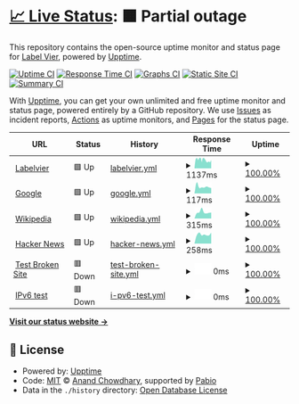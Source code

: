 # [📈 Live Status](https://labelvier.github.io/upptime): <!--live status--> **🟧 Partial outage**

This repository contains the open-source uptime monitor and status page for [Label Vier](https://labelvier.nl), powered by [Upptime](https://github.com/upptime/upptime).

[![Uptime CI](https://github.com/labelvier/upptime/workflows/Uptime%20CI/badge.svg)](https://github.com/labelvier/upptime/actions?query=workflow%3A%22Uptime+CI%22)
[![Response Time CI](https://github.com/labelvier/upptime/workflows/Response%20Time%20CI/badge.svg)](https://github.com/labelvier/upptime/actions?query=workflow%3A%22Response+Time+CI%22)
[![Graphs CI](https://github.com/labelvier/upptime/workflows/Graphs%20CI/badge.svg)](https://github.com/labelvier/upptime/actions?query=workflow%3A%22Graphs+CI%22)
[![Static Site CI](https://github.com/labelvier/upptime/workflows/Static%20Site%20CI/badge.svg)](https://github.com/labelvier/upptime/actions?query=workflow%3A%22Static+Site+CI%22)
[![Summary CI](https://github.com/labelvier/upptime/workflows/Summary%20CI/badge.svg)](https://github.com/labelvier/upptime/actions?query=workflow%3A%22Summary+CI%22)

With [Upptime](https://upptime.js.org), you can get your own unlimited and free uptime monitor and status page, powered entirely by a GitHub repository. We use [Issues](https://github.com/labelvier/upptime/issues) as incident reports, [Actions](https://github.com/labelvier/upptime/actions) as uptime monitors, and [Pages](https://labelvier.github.io/upptime) for the status page.

<!--start: status pages-->
<!-- This summary is generated by Upptime (https://github.com/upptime/upptime) -->
<!-- Do not edit this manually, your changes will be overwritten -->
<!-- prettier-ignore -->
| URL | Status | History | Response Time | Uptime |
| --- | ------ | ------- | ------------- | ------ |
| <img alt="" src="https://icons.duckduckgo.com/ip3/labelvier.nl.ico" height="13"> [Labelvier](https://labelvier.nl) | 🟩 Up | [labelvier.yml](https://github.com/labelvier/upptime/commits/HEAD/history/labelvier.yml) | <details><summary><img alt="Response time graph" src="./graphs/labelvier/response-time-week.png" height="20"> 1137ms</summary><br><a href="https://labelvier.github.io/upptime/history/labelvier"><img alt="Response time 1137" src="https://img.shields.io/endpoint?url=https%3A%2F%2Fraw.githubusercontent.com%2Flabelvier%2Fupptime%2FHEAD%2Fapi%2Flabelvier%2Fresponse-time.json"></a><br><a href="https://labelvier.github.io/upptime/history/labelvier"><img alt="24-hour response time 1137" src="https://img.shields.io/endpoint?url=https%3A%2F%2Fraw.githubusercontent.com%2Flabelvier%2Fupptime%2FHEAD%2Fapi%2Flabelvier%2Fresponse-time-day.json"></a><br><a href="https://labelvier.github.io/upptime/history/labelvier"><img alt="7-day response time 1137" src="https://img.shields.io/endpoint?url=https%3A%2F%2Fraw.githubusercontent.com%2Flabelvier%2Fupptime%2FHEAD%2Fapi%2Flabelvier%2Fresponse-time-week.json"></a><br><a href="https://labelvier.github.io/upptime/history/labelvier"><img alt="30-day response time 1137" src="https://img.shields.io/endpoint?url=https%3A%2F%2Fraw.githubusercontent.com%2Flabelvier%2Fupptime%2FHEAD%2Fapi%2Flabelvier%2Fresponse-time-month.json"></a><br><a href="https://labelvier.github.io/upptime/history/labelvier"><img alt="1-year response time 1137" src="https://img.shields.io/endpoint?url=https%3A%2F%2Fraw.githubusercontent.com%2Flabelvier%2Fupptime%2FHEAD%2Fapi%2Flabelvier%2Fresponse-time-year.json"></a></details> | <details><summary><a href="https://labelvier.github.io/upptime/history/labelvier">100.00%</a></summary><a href="https://labelvier.github.io/upptime/history/labelvier"><img alt="All-time uptime 100.00%" src="https://img.shields.io/endpoint?url=https%3A%2F%2Fraw.githubusercontent.com%2Flabelvier%2Fupptime%2FHEAD%2Fapi%2Flabelvier%2Fuptime.json"></a><br><a href="https://labelvier.github.io/upptime/history/labelvier"><img alt="24-hour uptime 100.00%" src="https://img.shields.io/endpoint?url=https%3A%2F%2Fraw.githubusercontent.com%2Flabelvier%2Fupptime%2FHEAD%2Fapi%2Flabelvier%2Fuptime-day.json"></a><br><a href="https://labelvier.github.io/upptime/history/labelvier"><img alt="7-day uptime 100.00%" src="https://img.shields.io/endpoint?url=https%3A%2F%2Fraw.githubusercontent.com%2Flabelvier%2Fupptime%2FHEAD%2Fapi%2Flabelvier%2Fuptime-week.json"></a><br><a href="https://labelvier.github.io/upptime/history/labelvier"><img alt="30-day uptime 100.00%" src="https://img.shields.io/endpoint?url=https%3A%2F%2Fraw.githubusercontent.com%2Flabelvier%2Fupptime%2FHEAD%2Fapi%2Flabelvier%2Fuptime-month.json"></a><br><a href="https://labelvier.github.io/upptime/history/labelvier"><img alt="1-year uptime 100.00%" src="https://img.shields.io/endpoint?url=https%3A%2F%2Fraw.githubusercontent.com%2Flabelvier%2Fupptime%2FHEAD%2Fapi%2Flabelvier%2Fuptime-year.json"></a></details>
| <img alt="" src="https://icons.duckduckgo.com/ip3/www.google.com.ico" height="13"> [Google](https://www.google.com) | 🟩 Up | [google.yml](https://github.com/labelvier/upptime/commits/HEAD/history/google.yml) | <details><summary><img alt="Response time graph" src="./graphs/google/response-time-week.png" height="20"> 117ms</summary><br><a href="https://labelvier.github.io/upptime/history/google"><img alt="Response time 117" src="https://img.shields.io/endpoint?url=https%3A%2F%2Fraw.githubusercontent.com%2Flabelvier%2Fupptime%2FHEAD%2Fapi%2Fgoogle%2Fresponse-time.json"></a><br><a href="https://labelvier.github.io/upptime/history/google"><img alt="24-hour response time 117" src="https://img.shields.io/endpoint?url=https%3A%2F%2Fraw.githubusercontent.com%2Flabelvier%2Fupptime%2FHEAD%2Fapi%2Fgoogle%2Fresponse-time-day.json"></a><br><a href="https://labelvier.github.io/upptime/history/google"><img alt="7-day response time 117" src="https://img.shields.io/endpoint?url=https%3A%2F%2Fraw.githubusercontent.com%2Flabelvier%2Fupptime%2FHEAD%2Fapi%2Fgoogle%2Fresponse-time-week.json"></a><br><a href="https://labelvier.github.io/upptime/history/google"><img alt="30-day response time 117" src="https://img.shields.io/endpoint?url=https%3A%2F%2Fraw.githubusercontent.com%2Flabelvier%2Fupptime%2FHEAD%2Fapi%2Fgoogle%2Fresponse-time-month.json"></a><br><a href="https://labelvier.github.io/upptime/history/google"><img alt="1-year response time 117" src="https://img.shields.io/endpoint?url=https%3A%2F%2Fraw.githubusercontent.com%2Flabelvier%2Fupptime%2FHEAD%2Fapi%2Fgoogle%2Fresponse-time-year.json"></a></details> | <details><summary><a href="https://labelvier.github.io/upptime/history/google">100.00%</a></summary><a href="https://labelvier.github.io/upptime/history/google"><img alt="All-time uptime 100.00%" src="https://img.shields.io/endpoint?url=https%3A%2F%2Fraw.githubusercontent.com%2Flabelvier%2Fupptime%2FHEAD%2Fapi%2Fgoogle%2Fuptime.json"></a><br><a href="https://labelvier.github.io/upptime/history/google"><img alt="24-hour uptime 100.00%" src="https://img.shields.io/endpoint?url=https%3A%2F%2Fraw.githubusercontent.com%2Flabelvier%2Fupptime%2FHEAD%2Fapi%2Fgoogle%2Fuptime-day.json"></a><br><a href="https://labelvier.github.io/upptime/history/google"><img alt="7-day uptime 100.00%" src="https://img.shields.io/endpoint?url=https%3A%2F%2Fraw.githubusercontent.com%2Flabelvier%2Fupptime%2FHEAD%2Fapi%2Fgoogle%2Fuptime-week.json"></a><br><a href="https://labelvier.github.io/upptime/history/google"><img alt="30-day uptime 100.00%" src="https://img.shields.io/endpoint?url=https%3A%2F%2Fraw.githubusercontent.com%2Flabelvier%2Fupptime%2FHEAD%2Fapi%2Fgoogle%2Fuptime-month.json"></a><br><a href="https://labelvier.github.io/upptime/history/google"><img alt="1-year uptime 100.00%" src="https://img.shields.io/endpoint?url=https%3A%2F%2Fraw.githubusercontent.com%2Flabelvier%2Fupptime%2FHEAD%2Fapi%2Fgoogle%2Fuptime-year.json"></a></details>
| <img alt="" src="https://icons.duckduckgo.com/ip3/en.wikipedia.org.ico" height="13"> [Wikipedia](https://en.wikipedia.org) | 🟩 Up | [wikipedia.yml](https://github.com/labelvier/upptime/commits/HEAD/history/wikipedia.yml) | <details><summary><img alt="Response time graph" src="./graphs/wikipedia/response-time-week.png" height="20"> 315ms</summary><br><a href="https://labelvier.github.io/upptime/history/wikipedia"><img alt="Response time 315" src="https://img.shields.io/endpoint?url=https%3A%2F%2Fraw.githubusercontent.com%2Flabelvier%2Fupptime%2FHEAD%2Fapi%2Fwikipedia%2Fresponse-time.json"></a><br><a href="https://labelvier.github.io/upptime/history/wikipedia"><img alt="24-hour response time 315" src="https://img.shields.io/endpoint?url=https%3A%2F%2Fraw.githubusercontent.com%2Flabelvier%2Fupptime%2FHEAD%2Fapi%2Fwikipedia%2Fresponse-time-day.json"></a><br><a href="https://labelvier.github.io/upptime/history/wikipedia"><img alt="7-day response time 315" src="https://img.shields.io/endpoint?url=https%3A%2F%2Fraw.githubusercontent.com%2Flabelvier%2Fupptime%2FHEAD%2Fapi%2Fwikipedia%2Fresponse-time-week.json"></a><br><a href="https://labelvier.github.io/upptime/history/wikipedia"><img alt="30-day response time 315" src="https://img.shields.io/endpoint?url=https%3A%2F%2Fraw.githubusercontent.com%2Flabelvier%2Fupptime%2FHEAD%2Fapi%2Fwikipedia%2Fresponse-time-month.json"></a><br><a href="https://labelvier.github.io/upptime/history/wikipedia"><img alt="1-year response time 315" src="https://img.shields.io/endpoint?url=https%3A%2F%2Fraw.githubusercontent.com%2Flabelvier%2Fupptime%2FHEAD%2Fapi%2Fwikipedia%2Fresponse-time-year.json"></a></details> | <details><summary><a href="https://labelvier.github.io/upptime/history/wikipedia">100.00%</a></summary><a href="https://labelvier.github.io/upptime/history/wikipedia"><img alt="All-time uptime 100.00%" src="https://img.shields.io/endpoint?url=https%3A%2F%2Fraw.githubusercontent.com%2Flabelvier%2Fupptime%2FHEAD%2Fapi%2Fwikipedia%2Fuptime.json"></a><br><a href="https://labelvier.github.io/upptime/history/wikipedia"><img alt="24-hour uptime 100.00%" src="https://img.shields.io/endpoint?url=https%3A%2F%2Fraw.githubusercontent.com%2Flabelvier%2Fupptime%2FHEAD%2Fapi%2Fwikipedia%2Fuptime-day.json"></a><br><a href="https://labelvier.github.io/upptime/history/wikipedia"><img alt="7-day uptime 100.00%" src="https://img.shields.io/endpoint?url=https%3A%2F%2Fraw.githubusercontent.com%2Flabelvier%2Fupptime%2FHEAD%2Fapi%2Fwikipedia%2Fuptime-week.json"></a><br><a href="https://labelvier.github.io/upptime/history/wikipedia"><img alt="30-day uptime 100.00%" src="https://img.shields.io/endpoint?url=https%3A%2F%2Fraw.githubusercontent.com%2Flabelvier%2Fupptime%2FHEAD%2Fapi%2Fwikipedia%2Fuptime-month.json"></a><br><a href="https://labelvier.github.io/upptime/history/wikipedia"><img alt="1-year uptime 100.00%" src="https://img.shields.io/endpoint?url=https%3A%2F%2Fraw.githubusercontent.com%2Flabelvier%2Fupptime%2FHEAD%2Fapi%2Fwikipedia%2Fuptime-year.json"></a></details>
| <img alt="" src="https://icons.duckduckgo.com/ip3/news.ycombinator.com.ico" height="13"> [Hacker News](https://news.ycombinator.com) | 🟩 Up | [hacker-news.yml](https://github.com/labelvier/upptime/commits/HEAD/history/hacker-news.yml) | <details><summary><img alt="Response time graph" src="./graphs/hacker-news/response-time-week.png" height="20"> 258ms</summary><br><a href="https://labelvier.github.io/upptime/history/hacker-news"><img alt="Response time 258" src="https://img.shields.io/endpoint?url=https%3A%2F%2Fraw.githubusercontent.com%2Flabelvier%2Fupptime%2FHEAD%2Fapi%2Fhacker-news%2Fresponse-time.json"></a><br><a href="https://labelvier.github.io/upptime/history/hacker-news"><img alt="24-hour response time 258" src="https://img.shields.io/endpoint?url=https%3A%2F%2Fraw.githubusercontent.com%2Flabelvier%2Fupptime%2FHEAD%2Fapi%2Fhacker-news%2Fresponse-time-day.json"></a><br><a href="https://labelvier.github.io/upptime/history/hacker-news"><img alt="7-day response time 258" src="https://img.shields.io/endpoint?url=https%3A%2F%2Fraw.githubusercontent.com%2Flabelvier%2Fupptime%2FHEAD%2Fapi%2Fhacker-news%2Fresponse-time-week.json"></a><br><a href="https://labelvier.github.io/upptime/history/hacker-news"><img alt="30-day response time 258" src="https://img.shields.io/endpoint?url=https%3A%2F%2Fraw.githubusercontent.com%2Flabelvier%2Fupptime%2FHEAD%2Fapi%2Fhacker-news%2Fresponse-time-month.json"></a><br><a href="https://labelvier.github.io/upptime/history/hacker-news"><img alt="1-year response time 258" src="https://img.shields.io/endpoint?url=https%3A%2F%2Fraw.githubusercontent.com%2Flabelvier%2Fupptime%2FHEAD%2Fapi%2Fhacker-news%2Fresponse-time-year.json"></a></details> | <details><summary><a href="https://labelvier.github.io/upptime/history/hacker-news">100.00%</a></summary><a href="https://labelvier.github.io/upptime/history/hacker-news"><img alt="All-time uptime 100.00%" src="https://img.shields.io/endpoint?url=https%3A%2F%2Fraw.githubusercontent.com%2Flabelvier%2Fupptime%2FHEAD%2Fapi%2Fhacker-news%2Fuptime.json"></a><br><a href="https://labelvier.github.io/upptime/history/hacker-news"><img alt="24-hour uptime 100.00%" src="https://img.shields.io/endpoint?url=https%3A%2F%2Fraw.githubusercontent.com%2Flabelvier%2Fupptime%2FHEAD%2Fapi%2Fhacker-news%2Fuptime-day.json"></a><br><a href="https://labelvier.github.io/upptime/history/hacker-news"><img alt="7-day uptime 100.00%" src="https://img.shields.io/endpoint?url=https%3A%2F%2Fraw.githubusercontent.com%2Flabelvier%2Fupptime%2FHEAD%2Fapi%2Fhacker-news%2Fuptime-week.json"></a><br><a href="https://labelvier.github.io/upptime/history/hacker-news"><img alt="30-day uptime 100.00%" src="https://img.shields.io/endpoint?url=https%3A%2F%2Fraw.githubusercontent.com%2Flabelvier%2Fupptime%2FHEAD%2Fapi%2Fhacker-news%2Fuptime-month.json"></a><br><a href="https://labelvier.github.io/upptime/history/hacker-news"><img alt="1-year uptime 100.00%" src="https://img.shields.io/endpoint?url=https%3A%2F%2Fraw.githubusercontent.com%2Flabelvier%2Fupptime%2FHEAD%2Fapi%2Fhacker-news%2Fuptime-year.json"></a></details>
| <img alt="" src="https://icons.duckduckgo.com/ip3/thissitedoesnotexist.koj.co.ico" height="13"> [Test Broken Site](https://thissitedoesnotexist.koj.co) | 🟥 Down | [test-broken-site.yml](https://github.com/labelvier/upptime/commits/HEAD/history/test-broken-site.yml) | <details><summary><img alt="Response time graph" src="./graphs/test-broken-site/response-time-week.png" height="20"> 0ms</summary><br><a href="https://labelvier.github.io/upptime/history/test-broken-site"><img alt="Response time 0" src="https://img.shields.io/endpoint?url=https%3A%2F%2Fraw.githubusercontent.com%2Flabelvier%2Fupptime%2FHEAD%2Fapi%2Ftest-broken-site%2Fresponse-time.json"></a><br><a href="https://labelvier.github.io/upptime/history/test-broken-site"><img alt="24-hour response time 0" src="https://img.shields.io/endpoint?url=https%3A%2F%2Fraw.githubusercontent.com%2Flabelvier%2Fupptime%2FHEAD%2Fapi%2Ftest-broken-site%2Fresponse-time-day.json"></a><br><a href="https://labelvier.github.io/upptime/history/test-broken-site"><img alt="7-day response time 0" src="https://img.shields.io/endpoint?url=https%3A%2F%2Fraw.githubusercontent.com%2Flabelvier%2Fupptime%2FHEAD%2Fapi%2Ftest-broken-site%2Fresponse-time-week.json"></a><br><a href="https://labelvier.github.io/upptime/history/test-broken-site"><img alt="30-day response time 0" src="https://img.shields.io/endpoint?url=https%3A%2F%2Fraw.githubusercontent.com%2Flabelvier%2Fupptime%2FHEAD%2Fapi%2Ftest-broken-site%2Fresponse-time-month.json"></a><br><a href="https://labelvier.github.io/upptime/history/test-broken-site"><img alt="1-year response time 0" src="https://img.shields.io/endpoint?url=https%3A%2F%2Fraw.githubusercontent.com%2Flabelvier%2Fupptime%2FHEAD%2Fapi%2Ftest-broken-site%2Fresponse-time-year.json"></a></details> | <details><summary><a href="https://labelvier.github.io/upptime/history/test-broken-site">100.00%</a></summary><a href="https://labelvier.github.io/upptime/history/test-broken-site"><img alt="All-time uptime 100.00%" src="https://img.shields.io/endpoint?url=https%3A%2F%2Fraw.githubusercontent.com%2Flabelvier%2Fupptime%2FHEAD%2Fapi%2Ftest-broken-site%2Fuptime.json"></a><br><a href="https://labelvier.github.io/upptime/history/test-broken-site"><img alt="24-hour uptime 100.00%" src="https://img.shields.io/endpoint?url=https%3A%2F%2Fraw.githubusercontent.com%2Flabelvier%2Fupptime%2FHEAD%2Fapi%2Ftest-broken-site%2Fuptime-day.json"></a><br><a href="https://labelvier.github.io/upptime/history/test-broken-site"><img alt="7-day uptime 100.00%" src="https://img.shields.io/endpoint?url=https%3A%2F%2Fraw.githubusercontent.com%2Flabelvier%2Fupptime%2FHEAD%2Fapi%2Ftest-broken-site%2Fuptime-week.json"></a><br><a href="https://labelvier.github.io/upptime/history/test-broken-site"><img alt="30-day uptime 100.00%" src="https://img.shields.io/endpoint?url=https%3A%2F%2Fraw.githubusercontent.com%2Flabelvier%2Fupptime%2FHEAD%2Fapi%2Ftest-broken-site%2Fuptime-month.json"></a><br><a href="https://labelvier.github.io/upptime/history/test-broken-site"><img alt="1-year uptime 100.00%" src="https://img.shields.io/endpoint?url=https%3A%2F%2Fraw.githubusercontent.com%2Flabelvier%2Fupptime%2FHEAD%2Fapi%2Ftest-broken-site%2Fuptime-year.json"></a></details>
| <img alt="" src="https://icons.duckduckgo.com/ip3/null.ico" height="13"> [IPv6 test](forwardemail.net) | 🟥 Down | [i-pv6-test.yml](https://github.com/labelvier/upptime/commits/HEAD/history/i-pv6-test.yml) | <details><summary><img alt="Response time graph" src="./graphs/i-pv6-test/response-time-week.png" height="20"> 0ms</summary><br><a href="https://labelvier.github.io/upptime/history/i-pv6-test"><img alt="Response time 0" src="https://img.shields.io/endpoint?url=https%3A%2F%2Fraw.githubusercontent.com%2Flabelvier%2Fupptime%2FHEAD%2Fapi%2Fi-pv6-test%2Fresponse-time.json"></a><br><a href="https://labelvier.github.io/upptime/history/i-pv6-test"><img alt="24-hour response time 0" src="https://img.shields.io/endpoint?url=https%3A%2F%2Fraw.githubusercontent.com%2Flabelvier%2Fupptime%2FHEAD%2Fapi%2Fi-pv6-test%2Fresponse-time-day.json"></a><br><a href="https://labelvier.github.io/upptime/history/i-pv6-test"><img alt="7-day response time 0" src="https://img.shields.io/endpoint?url=https%3A%2F%2Fraw.githubusercontent.com%2Flabelvier%2Fupptime%2FHEAD%2Fapi%2Fi-pv6-test%2Fresponse-time-week.json"></a><br><a href="https://labelvier.github.io/upptime/history/i-pv6-test"><img alt="30-day response time 0" src="https://img.shields.io/endpoint?url=https%3A%2F%2Fraw.githubusercontent.com%2Flabelvier%2Fupptime%2FHEAD%2Fapi%2Fi-pv6-test%2Fresponse-time-month.json"></a><br><a href="https://labelvier.github.io/upptime/history/i-pv6-test"><img alt="1-year response time 0" src="https://img.shields.io/endpoint?url=https%3A%2F%2Fraw.githubusercontent.com%2Flabelvier%2Fupptime%2FHEAD%2Fapi%2Fi-pv6-test%2Fresponse-time-year.json"></a></details> | <details><summary><a href="https://labelvier.github.io/upptime/history/i-pv6-test">100.00%</a></summary><a href="https://labelvier.github.io/upptime/history/i-pv6-test"><img alt="All-time uptime 100.00%" src="https://img.shields.io/endpoint?url=https%3A%2F%2Fraw.githubusercontent.com%2Flabelvier%2Fupptime%2FHEAD%2Fapi%2Fi-pv6-test%2Fuptime.json"></a><br><a href="https://labelvier.github.io/upptime/history/i-pv6-test"><img alt="24-hour uptime 100.00%" src="https://img.shields.io/endpoint?url=https%3A%2F%2Fraw.githubusercontent.com%2Flabelvier%2Fupptime%2FHEAD%2Fapi%2Fi-pv6-test%2Fuptime-day.json"></a><br><a href="https://labelvier.github.io/upptime/history/i-pv6-test"><img alt="7-day uptime 100.00%" src="https://img.shields.io/endpoint?url=https%3A%2F%2Fraw.githubusercontent.com%2Flabelvier%2Fupptime%2FHEAD%2Fapi%2Fi-pv6-test%2Fuptime-week.json"></a><br><a href="https://labelvier.github.io/upptime/history/i-pv6-test"><img alt="30-day uptime 100.00%" src="https://img.shields.io/endpoint?url=https%3A%2F%2Fraw.githubusercontent.com%2Flabelvier%2Fupptime%2FHEAD%2Fapi%2Fi-pv6-test%2Fuptime-month.json"></a><br><a href="https://labelvier.github.io/upptime/history/i-pv6-test"><img alt="1-year uptime 100.00%" src="https://img.shields.io/endpoint?url=https%3A%2F%2Fraw.githubusercontent.com%2Flabelvier%2Fupptime%2FHEAD%2Fapi%2Fi-pv6-test%2Fuptime-year.json"></a></details>

<!--end: status pages-->

[**Visit our status website →**](https://labelvier.github.io/upptime)

## 📄 License

- Powered by: [Upptime](https://github.com/upptime/upptime)
- Code: [MIT](./LICENSE) © [Anand Chowdhary](https://anandchowdhary.com), supported by [Pabio](https://pabio.com)
- Data in the `./history` directory: [Open Database License](https://opendatacommons.org/licenses/odbl/1-0/)

